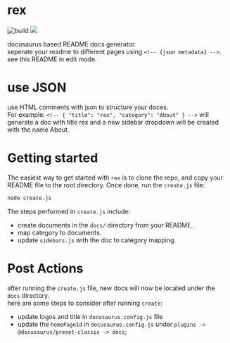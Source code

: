 <!--{ "title": "Welcome", "category": "About" }-->

# rex

![build](https://github.com/tool3/rex/workflows/build/badge.svg?branch=master) [![](https://img.shields.io/static/v1?label=created%20with%20rex&message=%F0%9F%A6%96&color=1e1e1e)](https://tool3.github.io/rex)

docusaurus based README docs generator.  
seperate your readme to different pages using `<!-- {json metadata} -->`.  
see this README in edit mode.

# use JSON

use HTML comments with json to structure your doces.  
For example:
`<!-- { "title": "rex", "category": "About" } -->` will generate a doc with title rex and a new sidebar dropdown will be created with the name About.

<!--{ "title": "Run", "category": "Getting Started" }-->

# Getting started

The easiest way to get started with `rex` is to clone the repo, and copy your README file to the root directory.
Once done, run the `create.js` file:

```bash
node create.js
```

The steps performed in `create.js` include:

- create documents in the `docs/` directory from your README.
- map category to documents.
- update `sidebars.js` with the doc to category mapping.

<!--
:::danger
Running `create.js` will replace all of the content in the `docs/` directory,
as well as blindly override the `sidebars.js` file.
:::

-->

<!--{ "title": "Post Actions", "category": "Getting Started" }-->

# Post Actions

after running the `create.js` file, new docs will now be located under the `docs` directory.  
here are some steps to consider after running `create`:

- update logos and title in `docusaurus.config.js` file
- update the `homePageId` in `docusaurus.config.js` under `plugins -> @docusaurus/preset-classic -> docs`;
